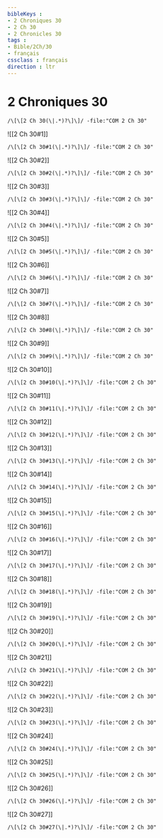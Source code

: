 ```yaml
---
bibleKeys : 
- 2 Chroniques 30
- 2 Ch 30
- 2 Chronicles 30
tags : 
- Bible/2Ch/30
- français
cssclass : français
direction : ltr
---
```


# 2 Chroniques 30

```query
/\[\[2 Ch 30(\|.*)?\]\]/ -file:"COM 2 Ch 30"
```



![[2 Ch 30#1]]

```query
/\[\[2 Ch 30#1(\|.*)?\]\]/ -file:"COM 2 Ch 30"
```

![[2 Ch 30#2]]

```query
/\[\[2 Ch 30#2(\|.*)?\]\]/ -file:"COM 2 Ch 30"
```

![[2 Ch 30#3]]

```query
/\[\[2 Ch 30#3(\|.*)?\]\]/ -file:"COM 2 Ch 30"
```

![[2 Ch 30#4]]

```query
/\[\[2 Ch 30#4(\|.*)?\]\]/ -file:"COM 2 Ch 30"
```

![[2 Ch 30#5]]

```query
/\[\[2 Ch 30#5(\|.*)?\]\]/ -file:"COM 2 Ch 30"
```

![[2 Ch 30#6]]

```query
/\[\[2 Ch 30#6(\|.*)?\]\]/ -file:"COM 2 Ch 30"
```

![[2 Ch 30#7]]

```query
/\[\[2 Ch 30#7(\|.*)?\]\]/ -file:"COM 2 Ch 30"
```

![[2 Ch 30#8]]

```query
/\[\[2 Ch 30#8(\|.*)?\]\]/ -file:"COM 2 Ch 30"
```

![[2 Ch 30#9]]

```query
/\[\[2 Ch 30#9(\|.*)?\]\]/ -file:"COM 2 Ch 30"
```

![[2 Ch 30#10]]

```query
/\[\[2 Ch 30#10(\|.*)?\]\]/ -file:"COM 2 Ch 30"
```

![[2 Ch 30#11]]

```query
/\[\[2 Ch 30#11(\|.*)?\]\]/ -file:"COM 2 Ch 30"
```

![[2 Ch 30#12]]

```query
/\[\[2 Ch 30#12(\|.*)?\]\]/ -file:"COM 2 Ch 30"
```

![[2 Ch 30#13]]

```query
/\[\[2 Ch 30#13(\|.*)?\]\]/ -file:"COM 2 Ch 30"
```

![[2 Ch 30#14]]

```query
/\[\[2 Ch 30#14(\|.*)?\]\]/ -file:"COM 2 Ch 30"
```

![[2 Ch 30#15]]

```query
/\[\[2 Ch 30#15(\|.*)?\]\]/ -file:"COM 2 Ch 30"
```

![[2 Ch 30#16]]

```query
/\[\[2 Ch 30#16(\|.*)?\]\]/ -file:"COM 2 Ch 30"
```

![[2 Ch 30#17]]

```query
/\[\[2 Ch 30#17(\|.*)?\]\]/ -file:"COM 2 Ch 30"
```

![[2 Ch 30#18]]

```query
/\[\[2 Ch 30#18(\|.*)?\]\]/ -file:"COM 2 Ch 30"
```

![[2 Ch 30#19]]

```query
/\[\[2 Ch 30#19(\|.*)?\]\]/ -file:"COM 2 Ch 30"
```

![[2 Ch 30#20]]

```query
/\[\[2 Ch 30#20(\|.*)?\]\]/ -file:"COM 2 Ch 30"
```

![[2 Ch 30#21]]

```query
/\[\[2 Ch 30#21(\|.*)?\]\]/ -file:"COM 2 Ch 30"
```

![[2 Ch 30#22]]

```query
/\[\[2 Ch 30#22(\|.*)?\]\]/ -file:"COM 2 Ch 30"
```

![[2 Ch 30#23]]

```query
/\[\[2 Ch 30#23(\|.*)?\]\]/ -file:"COM 2 Ch 30"
```

![[2 Ch 30#24]]

```query
/\[\[2 Ch 30#24(\|.*)?\]\]/ -file:"COM 2 Ch 30"
```

![[2 Ch 30#25]]

```query
/\[\[2 Ch 30#25(\|.*)?\]\]/ -file:"COM 2 Ch 30"
```

![[2 Ch 30#26]]

```query
/\[\[2 Ch 30#26(\|.*)?\]\]/ -file:"COM 2 Ch 30"
```

![[2 Ch 30#27]]

```query
/\[\[2 Ch 30#27(\|.*)?\]\]/ -file:"COM 2 Ch 30"
```

